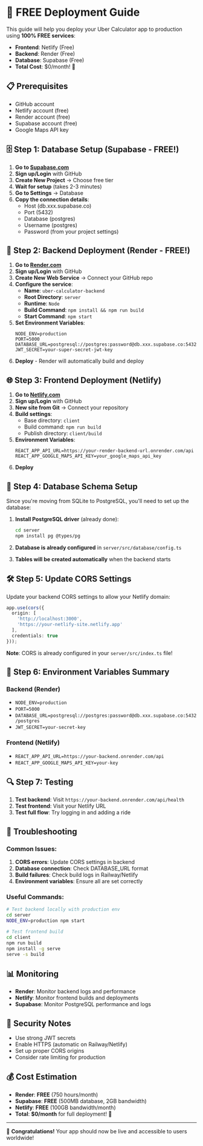 # 🚀 **FREE Deployment Guide**

This guide will help you deploy your Uber Calculator app to production using **100% FREE services**:

- **Frontend**: Netlify (Free)
- **Backend**: Render (Free)
- **Database**: Supabase (Free)
- **Total Cost**: $0/month! 🎉

## 📋 Prerequisites

- GitHub account
- Netlify account (free)
- Render account (free)
- Supabase account (free)
- Google Maps API key

## 🗄️ Step 1: Database Setup (Supabase - FREE!)

1. **Go to [Supabase.com](https://supabase.com)**
2. **Sign up/Login** with GitHub
3. **Create New Project** → Choose free tier
4. **Wait for setup** (takes 2-3 minutes)
5. **Go to Settings** → Database
6. **Copy the connection details**:
   - Host (db.xxx.supabase.co)
   - Port (5432)
   - Database (postgres)
   - Username (postgres)
   - Password (from your project settings)

## 🔧 Step 2: Backend Deployment (Render - FREE!)

1. **Go to [Render.com](https://render.com)**
2. **Sign up/Login** with GitHub
3. **Create New Web Service** → Connect your GitHub repo
4. **Configure the service**:
   - **Name**: `uber-calculator-backend`
   - **Root Directory**: `server`
   - **Runtime**: `Node`
   - **Build Command**: `npm install && npm run build`
   - **Start Command**: `npm start`
5. **Set Environment Variables**:
   ```
   NODE_ENV=production
   PORT=5000
   DATABASE_URL=postgresql://postgres:password@db.xxx.supabase.co:5432/postgres
   JWT_SECRET=your-super-secret-jwt-key
   ```
6. **Deploy** - Render will automatically build and deploy

## 🌐 Step 3: Frontend Deployment (Netlify)

1. **Go to [Netlify.com](https://netlify.com)**
2. **Sign up/Login** with GitHub
3. **New site from Git** → Connect your repository
4. **Build settings**:
   - Base directory: `client`
   - Build command: `npm run build`
   - Publish directory: `client/build`
5. **Environment Variables**:
   ```
   REACT_APP_API_URL=https://your-render-backend-url.onrender.com/api
   REACT_APP_GOOGLE_MAPS_API_KEY=your_google_maps_api_key
   ```
6. **Deploy**

## 🔄 Step 4: Database Schema Setup

Since you're moving from SQLite to PostgreSQL, you'll need to set up the database:

1. **Install PostgreSQL driver** (already done):
   ```bash
   cd server
   npm install pg @types/pg
   ```

2. **Database is already configured** in `server/src/database/config.ts`

3. **Tables will be created automatically** when the backend starts

## 🛠️ Step 5: Update CORS Settings

Update your backend CORS settings to allow your Netlify domain:

```typescript
app.use(cors({
  origin: [
    'http://localhost:3000',
    'https://your-netlify-site.netlify.app'
  ],
  credentials: true
}));
```

**Note**: CORS is already configured in your `server/src/index.ts` file!

## 📝 Step 6: Environment Variables Summary

### Backend (Render)
- `NODE_ENV=production`
- `PORT=5000`
- `DATABASE_URL=postgresql://postgres:password@db.xxx.supabase.co:5432/postgres`
- `JWT_SECRET=your-secret-key`

### Frontend (Netlify)
- `REACT_APP_API_URL=https://your-backend.onrender.com/api`
- `REACT_APP_GOOGLE_MAPS_API_KEY=your-key`

## 🔍 Step 7: Testing

1. **Test backend**: Visit `https://your-backend.onrender.com/api/health`
2. **Test frontend**: Visit your Netlify URL
3. **Test full flow**: Try logging in and adding a ride

## 🚨 Troubleshooting

### Common Issues:

1. **CORS errors**: Update CORS settings in backend
2. **Database connection**: Check DATABASE_URL format
3. **Build failures**: Check build logs in Railway/Netlify
4. **Environment variables**: Ensure all are set correctly

### Useful Commands:

```bash
# Test backend locally with production env
cd server
NODE_ENV=production npm start

# Test frontend build
cd client
npm run build
npm install -g serve
serve -s build
```

## 📊 Monitoring

- **Render**: Monitor backend logs and performance
- **Netlify**: Monitor frontend builds and deployments
- **Supabase**: Monitor PostgreSQL performance and logs

## 🔐 Security Notes

- Use strong JWT secrets
- Enable HTTPS (automatic on Railway/Netlify)
- Set up proper CORS origins
- Consider rate limiting for production

## 💰 Cost Estimation

- **Render**: **FREE** (750 hours/month)
- **Supabase**: **FREE** (500MB database, 2GB bandwidth)
- **Netlify**: **FREE** (100GB bandwidth/month)
- **Total**: **$0/month** for full deployment! 🎉

---

🎉 **Congratulations!** Your app should now be live and accessible to users worldwide!

